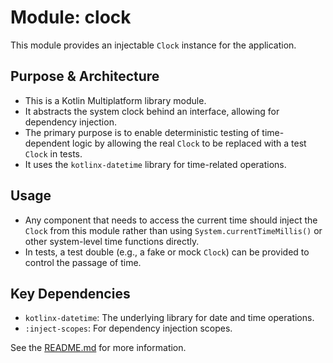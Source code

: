 # Module: clock

This module provides an injectable `Clock` instance for the application.

## Purpose & Architecture

- This is a Kotlin Multiplatform library module.
- It abstracts the system clock behind an interface, allowing for dependency injection.
- The primary purpose is to enable deterministic testing of time-dependent logic by allowing the real `Clock` to be replaced with a test `Clock` in tests.
- It uses the `kotlinx-datetime` library for time-related operations.

## Usage

- Any component that needs to access the current time should inject the `Clock` from this module rather than using `System.currentTimeMillis()` or other system-level time functions directly.
- In tests, a test double (e.g., a fake or mock `Clock`) can be provided to control the passage of time.

## Key Dependencies

- `kotlinx-datetime`: The underlying library for date and time operations.
- `:inject-scopes`: For dependency injection scopes.

See the [README.md](README.md) for more information.
